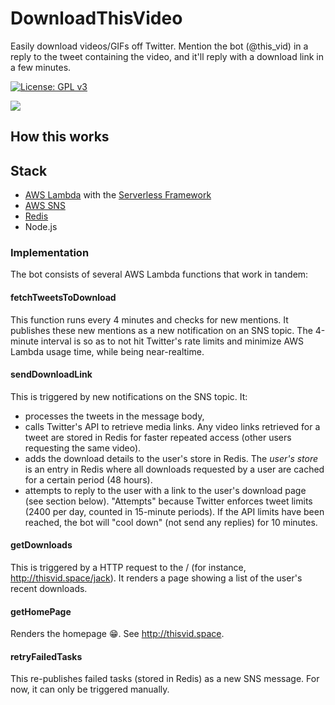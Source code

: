 # DownloadThisVideo
Easily download videos/GIFs off Twitter. Mention the bot (@this_vid) in a reply to the tweet containing the video, and it'll reply with a download link in a few minutes.

[![License: GPL v3](https://img.shields.io/badge/License-GPLv3-blue.svg)](https://www.gnu.org/licenses/gpl-3.0)

![](./this-vid.png)

## How this works
## Stack
- [AWS Lambda](https://aws.amazon.com/lambda/) with the [Serverless Framework](http://serverless.com)
- [AWS SNS](http://aws.amazon.com/sns)
- [Redis](http://redis.io)
- Node.js

### Implementation
The bot consists of several AWS Lambda functions that work in tandem:

#### fetchTweetsToDownload
This function runs every 4 minutes and checks for new mentions. It publishes these new mentions as a new notification on an SNS topic. The 4-minute interval is so as to not hit Twitter's rate limits and minimize AWS Lambda usage time, while being near-realtime.


#### sendDownloadLink
This is triggered by new notifications on the SNS topic. It:
- processes the tweets in the message body,
- calls Twitter's API to retrieve media links. Any video links retrieved for a tweet are stored in Redis for faster repeated access (other users requesting the same video).
- adds the download details to the user's store in Redis. The _user's store_ is an entry in Redis where all downloads requested by a user are cached for a certain period (48 hours).
- attempts to reply to the user with a link to the user's download page (see section below). "Attempts" because  Twitter enforces tweet limits (2400 per day, counted in 15-minute periods). If the API limits have been reached, the bot will "cool down" (not send any replies) for 10 minutes.

#### getDownloads
This is triggered by a HTTP request to the <AWS API Gateway URL>/<Twitter-handle> (for instance, http://thisvid.space/jack). It renders a page showing a list of the user's recent downloads.

#### getHomePage
Renders the homepage 😁. See http://thisvid.space.

#### retryFailedTasks
This re-publishes failed tasks (stored in Redis) as a new SNS message. For now, it can only be triggered manually.
